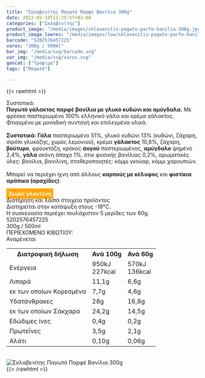 ```yaml
---
title: "Σκλαβενίτης Παγωτό Παρφέ Βανίλια 300g"
date: 2022-05-19T11:25:57+03:00
categories: ["Σκλαβενίτης"]
product_image: "/media/images/sklavenitis-pagwto-parfe-banilia-300g.jpg"
product_image_lowres: "/media/images/low/sklavenitis-pagwto-parfe-banilia-300g.jpg"
barcode: "5202576457225"
varos: "300g / 500ml"
bar_img: "/media/svg/barcode.svg"
var_img: "/media/svg/varos.svg"
gencat: ["Τρόφιμα"]
tags: ["Παγωτά"]

---
```

{{< rawhtml >}}

<div class="sload571"><div class="product"><div id="sistatika">Συστατικά:</div><div class="alltext"><b>Παγωτό γάλακτος παρφέ βανίλια με γλυκό κυδώνι και αμύγδαλα.</b> Με φρέσκο παστεριωμένο 100% ελληνικό γάλα και κρέμα γάλακτος. Φτιαγμένο με μοναδική συνταγή και επιλεγμένα υλικά.<br><br><b>Συστατικά: Γάλα</b> παστεριωμένο 51%, γλυκό κυδώνι 13% (κυδώνι, ζάχαρη, σιρόπι γλυκόζης, χυμός λεμονιού), κρέμα <b>γάλακτος</b> 10,8%, ζάχαρη, <b>βούτυρο</b>, φρουκτόζη, κρόκος <b>αυγού</b> παστεριωμένος, <b>αμύγδαλο</b> ψημένο 2,4%, <b>γάλα</b> σκόνη άπαχο 1%, στικ φυσικής βανίλιας 0,2%, αρωματικές ύλες: βανίλια, βανιλίνη, σταθεροποιητές: κόμμι γκούαρ, κόμμι χαρουπιών.<br><br>Μπορεί να περιέχει ίχνη από άλλους <b>καρπούς με κέλυφος</b> και <b>φιστίκια αράπικα (αραχίδες)</b>.<br><br><b style="background:orange;padding:5px;color:#fff">Χωρίς γλουτένη</b></div><div id="loipa">Διατήρηση και λοιπά στοιχεία προϊόντος</div><div class="alltext">Διατηρείται στην κατάψυξη στους -18°C.<br>Η συσκευασία περιέχει τουλάχιστον 5 μερίδες των 60g.<br></div><div id="barcode"><div id="barimage1"></div><span id="bartext">5202576457225</span></div><div id="varos"><div id="varosimage1"></div><span id="varostext">300g / 500ml</span></div><div id="kivotio">ΠΕΡΙΕΧΟΜΕΝΟ ΚΙΒΩΤΙΟΥ:<br>Αναμένεται</div><div class="tabout"><table id="diatable"><tbody><tr><th>Διατροφική δήλωση</th><th>Ανά 100g</th><th>Ανά 60g</th></tr><tr><td class="texr2">Ενέργεια</td><td class="texr">950kJ<br>227kcal</td><td class="texr">570kJ<br>136kcal</td></tr><tr><td class="texr2">Λιπαρά</td><td class="texr">11,1g</td><td class="texr">6,6g</td></tr><tr><td class="gray">εκ των οποίων Κορεσµένα</td><td class="gray2">7,7g</td><td class="gray2">4,6g</td></tr><tr><td class="texr2">Yδατάνθρακες</td><td class="texr">28g</td><td class="texr">16,8g</td></tr><tr><td class="gray">εκ των οποίων Σάκχαρα</td><td class="gray2">24,2g</td><td class="gray2">14,5g</td></tr><tr><td class="texr2">Eδώδιμες ίνες</td><td class="texr">0,4g</td><td class="texr">0,2g</td></tr><tr><td class="texr2">Πρωτεΐνες</td><td class="texr">3,5g</td><td class="texr">2,1g</td></tr><tr><td class="texr2">Αλάτι</td><td class="texr">0,10g</td><td class="texr">0,06g</td></tr></tbody></table></div><br><div class="pimg"><img alt="Σκλαβενίτης Παγωτό Παρφέ Βανίλια 300g" title="Σκλαβενίτης Παγωτό Παρφέ Βανίλια 300g" src="/media/images/sklavenitis-pagwto-parfe-banilia-300g.jpg"></div></div></div>
{{< /rawhtml >}}


